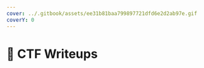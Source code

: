 ```yaml
---
cover: ../.gitbook/assets/ee31b81baa799897721dfd6e2d2ab97e.gif
coverY: 0
---
```


# 📧 CTF Writeups

